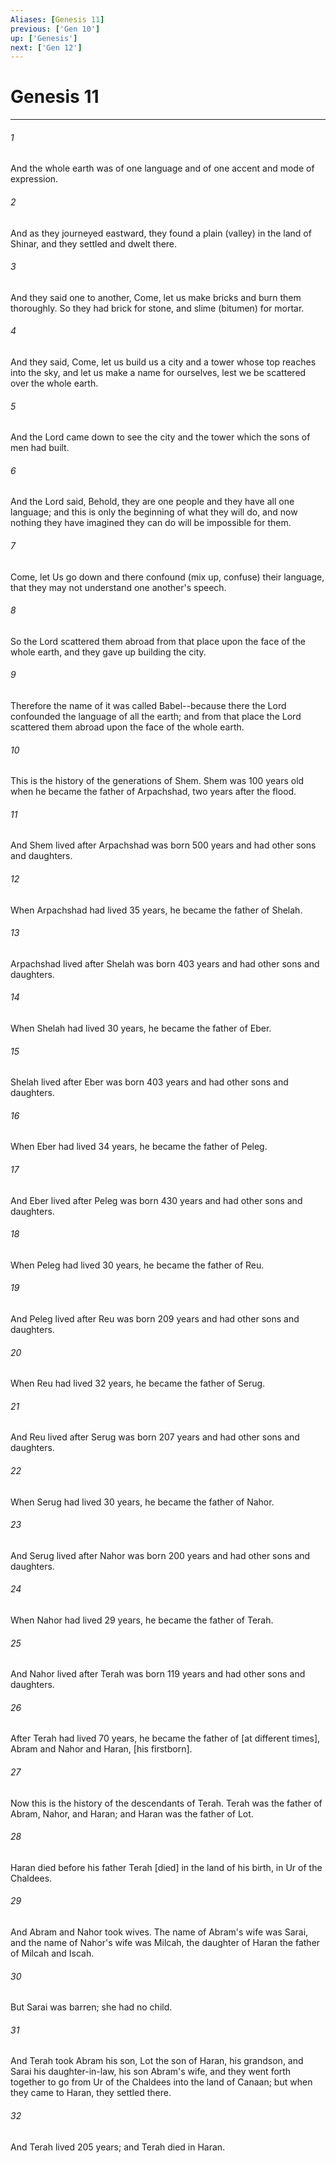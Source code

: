 ```yaml
---
Aliases: [Genesis 11]
previous: ['Gen 10']
up: ['Genesis']
next: ['Gen 12']
---
```

# Genesis 11

***

###### 1 

And the whole earth was of one language and of one accent and mode of expression. 

###### 2 

And as they journeyed eastward, they found a plain (valley) in the land of Shinar, and they settled and dwelt there. 

###### 3 

And they said one to another, Come, let us make bricks and burn them thoroughly. So they had brick for stone, and slime (bitumen) for mortar. 

###### 4 

And they said, Come, let us build us a city and a tower whose top reaches into the sky, and let us make a name for ourselves, lest we be scattered over the whole earth. 

###### 5 

And the Lord came down to see the city and the tower which the sons of men had built. 

###### 6 

And the Lord said, Behold, they are one people and they have all one language; and this is only the beginning of what they will do, and now nothing they have imagined they can do will be impossible for them. 

###### 7 

Come, let Us go down and there confound (mix up, confuse) their language, that they may not understand one another's speech. 

###### 8 

So the Lord scattered them abroad from that place upon the face of the whole earth, and they gave up building the city. 

###### 9 

Therefore the name of it was called Babel--because there the Lord confounded the language of all the earth; and from that place the Lord scattered them abroad upon the face of the whole earth. 

###### 10 

This is the history of the generations of Shem. Shem was 100 years old when he became the father of Arpachshad, two years after the flood. 

###### 11 

And Shem lived after Arpachshad was born 500 years and had other sons and daughters. 

###### 12 

When Arpachshad had lived 35 years, he became the father of Shelah. 

###### 13 

Arpachshad lived after Shelah was born 403 years and had other sons and daughters. 

###### 14 

When Shelah had lived 30 years, he became the father of Eber. 

###### 15 

Shelah lived after Eber was born 403 years and had other sons and daughters. 

###### 16 

When Eber had lived 34 years, he became the father of Peleg. 

###### 17 

And Eber lived after Peleg was born 430 years and had other sons and daughters. 

###### 18 

When Peleg had lived 30 years, he became the father of Reu. 

###### 19 

And Peleg lived after Reu was born 209 years and had other sons and daughters. 

###### 20 

When Reu had lived 32 years, he became the father of Serug. 

###### 21 

And Reu lived after Serug was born 207 years and had other sons and daughters. 

###### 22 

When Serug had lived 30 years, he became the father of Nahor. 

###### 23 

And Serug lived after Nahor was born 200 years and had other sons and daughters. 

###### 24 

When Nahor had lived 29 years, he became the father of Terah. 

###### 25 

And Nahor lived after Terah was born 119 years and had other sons and daughters. 

###### 26 

After Terah had lived 70 years, he became the father of [at different times], Abram and Nahor and Haran, [his firstborn]. 

###### 27 

Now this is the history of the descendants of Terah. Terah was the father of Abram, Nahor, and Haran; and Haran was the father of Lot. 

###### 28 

Haran died before his father Terah [died] in the land of his birth, in Ur of the Chaldees. 

###### 29 

And Abram and Nahor took wives. The name of Abram's wife was Sarai, and the name of Nahor's wife was Milcah, the daughter of Haran the father of Milcah and Iscah. 

###### 30 

But Sarai was barren; she had no child. 

###### 31 

And Terah took Abram his son, Lot the son of Haran, his grandson, and Sarai his daughter-in-law, his son Abram's wife, and they went forth together to go from Ur of the Chaldees into the land of Canaan; but when they came to Haran, they settled there. 

###### 32 

And Terah lived 205 years; and Terah died in Haran.
